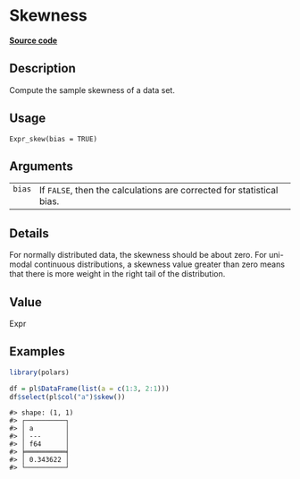 

# Skewness

[**Source code**](https://github.com/pola-rs/r-polars/tree/main/R/expr__expr.R#L2834)

## Description

Compute the sample skewness of a data set.

## Usage

<pre><code class='language-R'>Expr_skew(bias = TRUE)
</code></pre>

## Arguments

<table>
<tr>
<td style="white-space: nowrap; font-family: monospace; vertical-align: top">
<code id="Expr_skew_:_bias">bias</code>
</td>
<td>
If <code>FALSE</code>, then the calculations are corrected for
statistical bias.
</td>
</tr>
</table>

## Details

For normally distributed data, the skewness should be about zero. For
uni-modal continuous distributions, a skewness value greater than zero
means that there is more weight in the right tail of the distribution.

## Value

Expr

## Examples

``` r
library(polars)

df = pl$DataFrame(list(a = c(1:3, 2:1)))
df$select(pl$col("a")$skew())
```

    #> shape: (1, 1)
    #> ┌──────────┐
    #> │ a        │
    #> │ ---      │
    #> │ f64      │
    #> ╞══════════╡
    #> │ 0.343622 │
    #> └──────────┘
